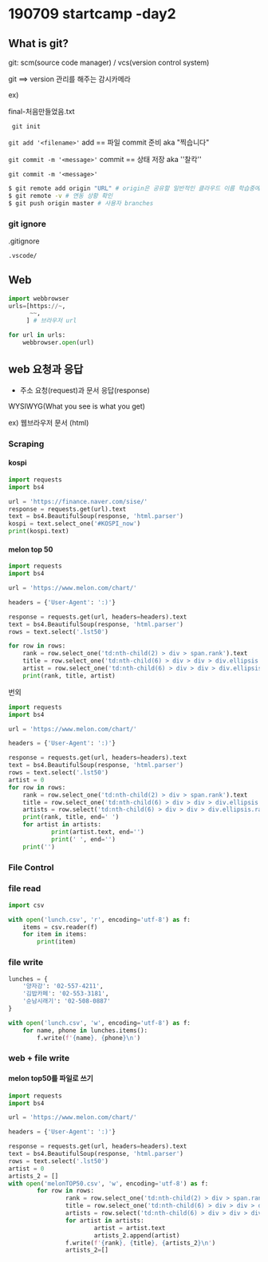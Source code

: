 # 190709 startcamp -day2

## What is git?



git: scm(source code manager) / vcs(version control system)

git ==> version 관리를 해주는 감시카메라

ex)

final-처음만들었음.txt



` git init`

`git add '<filename>'` add == 파일 commit 준비 aka "찍습니다"

`git commit -m '<message>'` commit == 상태 저장 aka ''찰칵''

`git commit -m '<message>'`



```bash
$ git remote add origin "URL" # origin은 공유할 일반적인 클라우드 이름 학습중에는 github 사용
$ git remote -v # 연동 상황 확인
$ git push origin master # 사용자 branches

```

### git ignore

.gitignore

`.vscode/`



## Web

```python
import webbrowser
urls=[https://~,
      ~~,
     ] # 브라우저 url

for url in urls:
    webbrowser.open(url)

```

## web 요청과 응답

* 주소 요청(request)과 문서 응답(response)



WYSIWYG(What you see is what you get)

ex) 웹브라우저 문서 (html)



### Scraping

#### kospi

```python
import requests
import bs4

url = 'https://finance.naver.com/sise/'
response = requests.get(url).text
text = bs4.BeautifulSoup(response, 'html.parser')
kospi = text.select_one('#KOSPI_now')
print(kospi.text)

```



#### melon top 50

```python
import requests
import bs4

url = 'https://www.melon.com/chart/'

headers = {'User-Agent': ':)'}

response = requests.get(url, headers=headers).text
text = bs4.BeautifulSoup(response, 'html.parser')
rows = text.select('.lst50')

for row in rows:
    rank = row.select_one('td:nth-child(2) > div > span.rank').text
    title = row.select_one('td:nth-child(6) > div > div > div.ellipsis.rank01 > span > a').text
    artist = row.select_one('td:nth-child(6) > div > div > div.ellipsis.rank02 > a').text
    print(rank, title, artist)

```



번외

```python
import requests
import bs4

url = 'https://www.melon.com/chart/'

headers = {'User-Agent': ':)'}

response = requests.get(url, headers=headers).text
text = bs4.BeautifulSoup(response, 'html.parser')
rows = text.select('.lst50')
artist = 0
for row in rows:
    rank = row.select_one('td:nth-child(2) > div > span.rank').text
    title = row.select_one('td:nth-child(6) > div > div > div.ellipsis.rank01 > span > a').text
    artists = row.select('td:nth-child(6) > div > div > div.ellipsis.rank02 > a')
    print(rank, title, end=' ')
    for artist in artists:
            print(artist.text, end='')
            print(' ', end='')
    print('')

```



### File Control

### file read

```python
import csv

with open('lunch.csv', 'r', encoding='utf-8') as f:
    items = csv.reader(f)
    for item in items:
        print(item)

```

### file write

```python
lunches = {
    '양자강': '02-557-4211',
    '김밥카페': '02-553-3181',
    '순남시래기': '02-508-0887'
}

with open('lunch.csv', 'w', encoding='utf-8') as f:
    for name, phone in lunches.items():
        f.write(f'{name}, {phone}\n')

```



### web + file write

#### melon top50를 파일로 쓰기

```python
import requests
import bs4

url = 'https://www.melon.com/chart/'

headers = {'User-Agent': ':)'}

response = requests.get(url, headers=headers).text
text = bs4.BeautifulSoup(response, 'html.parser')
rows = text.select('.lst50')
artist = 0
artists_2 = []
with open('melonTOP50.csv', 'w', encoding='utf-8') as f:
        for row in rows:
                rank = row.select_one('td:nth-child(2) > div > span.rank').text
                title = row.select_one('td:nth-child(6) > div > div > div.ellipsis.rank01 > span > a').text
                artists = row.select('td:nth-child(6) > div > div > div.ellipsis.rank02 > a')
                for artist in artists:
                        artist = artist.text
                        artists_2.append(artist)                
                f.write(f'{rank}, {title}, {artists_2}\n')
                artists_2=[]

```

